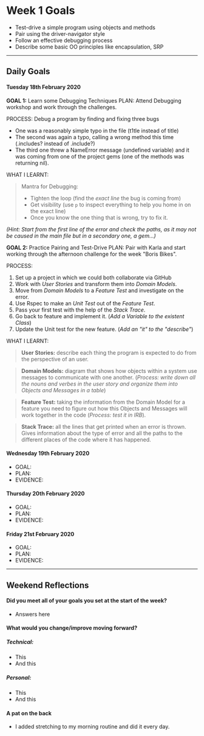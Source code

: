 # Week 1 Goals
* Test-drive a simple program using objects and methods
* Pair using the driver-navigator style
* Follow an effective debugging process
* Describe some basic OO principles like encapsulation, SRP

***

## Daily Goals

#### Tuesday 18th February 2020
**GOAL 1:** Learn some Debugging Techniques
PLAN: Attend Debugging workshop and work through the challenges.

PROCESS:
Debug a program by finding and fixing three bugs
- One was a reasonably simple typo in the file (t1tle instead of title)
- The second was again a typo, calling a wrong method this time (.includes? instead of .include?) 
- The third one threw a NameError message (undefined variable) and it was coming from one of the project gems (one of the methods was returning nil).

WHAT I LEARNT:
>Mantra for Debugging: 
>- Tighten the loop (find the _exact line_ the bug is coming from)
>- Get visibility (use `p` to inspect everything to help you home in on the exact line)
>- Once you know the one thing that is wrong, try to fix it.

_(Hint: Start from the first line of the error and check the paths, as it may not be caused in the main file but in a secondary one, a gem...)_

**GOAL 2:** Practice Pairing and Test-Drive
PLAN: Pair with Karla and start working through the afternoon challenge for the week "Boris Bikes".

PROCESS:
1. Set up a project in which we could both collaborate via GitHub
2. Work with _User Stories_ and transform them into _Domain Models_.
3. Move from _Domain Models_ to a _Feature Test_ and investigate on the error.
4. Use Rspec to make an _Unit Test_ out of the _Feature Test_.
5. Pass your first test with the help of the _Stack Trace_.
6. Go back to feature and implement it. (_Add a Variable to the existent Class_)
7. Update the Unit test for the new feature. (_Add an "it" to the "describe"_)

WHAT I LEARNT:
>**User Stories:** describe each thing the program is expected to do from the perspective of an user. 

>**Domain Models:** diagram that shows how objects within a system use messages to communicate with one another. (_Process: write down all the nouns and verbes in the user story and organize them into Objects and Messages in a table_)

>**Feature Test:** taking the information from the Domain Model for a feature you need to figure out how this Objects and Messages will work together in the code (_Process: test it in IRB_).

>**Stack Trace:** all the lines that get printed when an error is thrown. Gives information about the type of error and all the paths to the different places of the code where it has happened.


#### Wednesday 19th February 2020
* GOAL:
* PLAN:
* EVIDENCE:

#### Thursday 20th February 2020
* GOAL:
* PLAN:
* EVIDENCE:

#### Friday 21st February 2020
* GOAL:
* PLAN:
* EVIDENCE:

***

## Weekend Reflections

#### Did you meet all of your goals you set at the start of the week?
* Answers here

#### What would you change/improve moving forward?
##### Technical: 
* This
* And this
##### Personal:
* This
* And this

#### A pat on the back
* I added stretching to my morning routine and did it every day.

